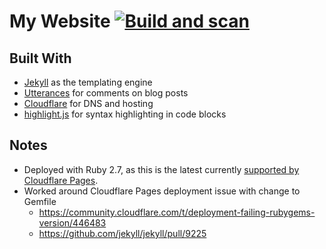 # My Website [![Build and scan](https://github.com/CorruptComputer/home/actions/workflows/build-scan.yml/badge.svg)](https://github.com/CorruptComputer/home/actions/workflows/build-scan.yml)

## Built With
- [Jekyll](https://jekyllrb.com/) as the templating engine
- [Utterances](https://github.com/utterance/utterances) for comments on blog posts
- [Cloudflare](https://www.cloudflare.com) for DNS and hosting
- [highlight.js](https://github.com/highlightjs/highlight.js) for syntax highlighting in code blocks

## Notes
- Deployed with Ruby 2.7, as this is the latest currently [supported by Cloudflare Pages](https://developers.cloudflare.com/pages/platform/build-configuration#language-support-and-tools).
- Worked around Cloudflare Pages deployment issue with change to Gemfile
  - https://community.cloudflare.com/t/deployment-failing-rubygems-version/446483
  - https://github.com/jekyll/jekyll/pull/9225
